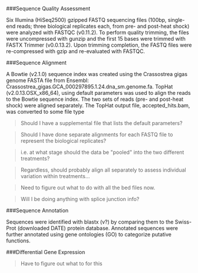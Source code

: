 ###Sequence Quality Assessment

Six Illumina (HiSeq2500) gzipped FASTQ sequencing files (100bp, single-end reads; three biological replicates each, from pre- and post-heat shock) were analyzed with FASTQC (v0.11.2). To perform quality trimming, the files were uncompressed with gunzip and the first 15 bases were trimmed with FASTX Trimmer (v0.0.13.2). Upon trimming completion, the FASTQ files were re-compressed with gzip and re-evaluated with FASTQC.

###Sequence Alignment

A Bowtie (v2.1.0) sequence index was created using the Crassostrea gigas genome FASTA file from Ensembl: Crassostrea_gigas.GCA_000297895.1.24.dna_sm.genome.fa. TopHat (v2.0.13.OSX_x86_64), using default parameters was used to align the reads to the Bowtie sequence index.  The two sets of reads (pre- and post-heat shock) were aligned separately. The TopHat output file, accepted_hits.bam, was converted to some file type

> Should I have a supplemental file that lists the default parameters?

> Should I have done separate alignments for each FASTQ file to represent the biological replicates?

> i.e. at what stage should the data be "pooled" into the two different treatments?

> Regardless, should probably align all separately to assess individual variation within treatments...

> Need to figure out what to do with all the bed files now.

> Will I be doing anything with splice junction info?

###Sequence Annotation

Sequences were identified with blastx (v?) by comparing them to the Swiss-Prot (downloaded DATE) protein database. Annotated sequences were further annotated using gene ontologies (GO) to categorize putative functions.


###Differential Gene Expression

> Have to figure out what to for this


